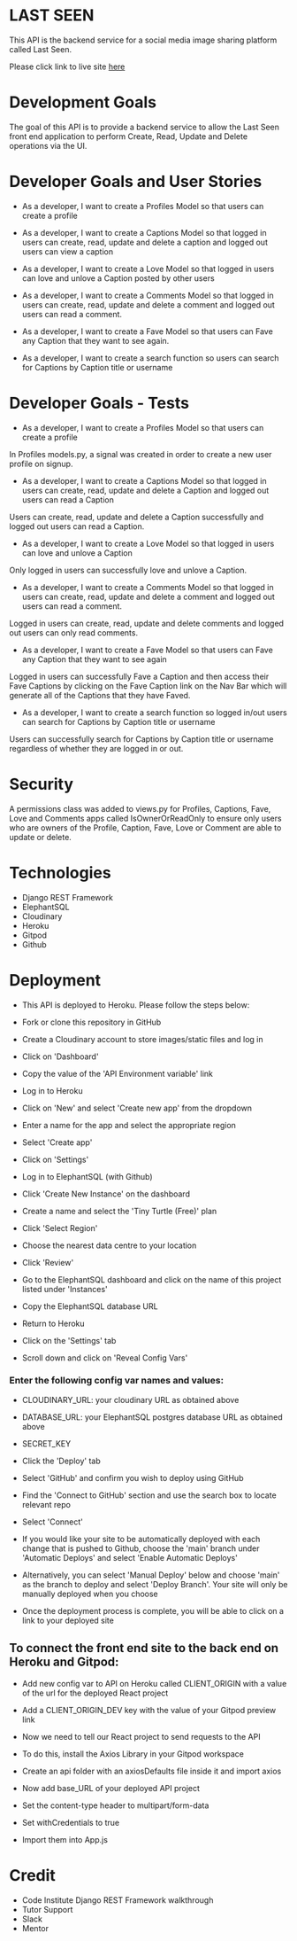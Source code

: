 #                               LAST SEEN

This API is the backend service for a social media image sharing platform called Last Seen.

Please click link to live site [here](https://last-seen-api.herokuapp.com/)

# Development Goals 

The goal of this API is to provide a backend service to allow the Last Seen front end application to perform Create, Read, Update and Delete operations via the UI.

# Developer Goals and User Stories
- As a developer, I want to create a Profiles Model so that users can create a profile

- As a developer, I want to create a Captions Model so that logged in users can create, read, update and delete a caption and logged out users can view a caption

- As a developer, I want to create a Love Model so that logged in users can love and unlove a Caption posted by other users  

- As a developer, I want to create a Comments Model so that logged in users can create, read, update and delete a comment and logged out users can read a comment.

- As a developer, I want to create a Fave Model so that users can Fave any Caption that they want to see again.

- As a developer, I want to create a search function so users can search for Captions by Caption title or username

# Developer Goals - Tests
- As a developer, I want to create a Profiles Model so that users can create a profile

In Profiles models.py, a signal was created in order to create a new user profile on signup.

- As a developer, I want to create a Captions Model so that logged in users can create, read, update and delete a Caption and logged out users can read a Caption

Users can create, read, update and delete a Caption successfully and logged out users can read a Caption.

- As a developer, I want to create a Love Model so that logged in users can love and unlove a Caption

Only logged in users can successfully love and unlove a Caption.  

- As a developer, I want to create a Comments Model so that logged in users can create, read, update and delete a comment and logged out users can read a comment.

Logged in users can create, read, update and delete comments and logged out users can only read comments.

- As a developer, I want to create a Fave Model so that users can Fave any Caption that they want to see again

Logged in users can successfully Fave a Caption and then access their Fave Captions by clicking on the Fave Caption link on the Nav Bar which will generate all of the Captions that they have Faved.

- As a developer, I want to create a search function so logged in/out users can search for Captions by Caption title or username

Users can successfully search for Captions by Caption title or username regardless of whether they are logged in or out.

# Security 

A permissions class was added to views.py for Profiles, Captions, Fave, Love and Comments apps called IsOwnerOrReadOnly to ensure only users who are owners of the Profile, Caption, Fave, Love or Comment are able to update or delete.

# Technologies
- Django REST Framework
- ElephantSQL
- Cloudinary 
- Heroku
- Gitpod
- Github

# Deployment
- This API is deployed to Heroku. Please follow the steps below:

- Fork or clone this repository in GitHub

- Create a Cloudinary account to store images/static files and log in

- Click on 'Dashboard'

- Copy the value of the 'API Environment variable' link

- Log in to Heroku

- Click on 'New' and select 'Create new app' from the dropdown

- Enter a name for the app and select the appropriate region

- Select 'Create app'

- Click on 'Settings'

- Log in to ElephantSQL (with Github)

- Click 'Create New Instance' on the dashboard

- Create a name and select the 'Tiny Turtle (Free)' plan

- Click 'Select Region'

- Choose the nearest data centre to your location

- Click 'Review'

- Go to the ElephantSQL dashboard and click on the name of this project listed under 'Instances'

- Copy the ElephantSQL database URL

- Return to Heroku

- Click on the 'Settings' tab

- Scroll down and click on 'Reveal Config Vars'

### Enter the following config var names and values: 

- CLOUDINARY_URL: your cloudinary URL as obtained above 

- DATABASE_URL: your ElephantSQL postgres database URL as obtained above 

- SECRET_KEY

- Click the 'Deploy' tab

- Select 'GitHub' and confirm you wish to deploy using GitHub

- Find the 'Connect to GitHub' section and use the search box to locate relevant repo

- Select 'Connect'

- If you would like your site to be automatically deployed with each change that is pushed to Github, choose the 'main' branch under 'Automatic Deploys' and select 'Enable Automatic Deploys'

- Alternatively, you can select 'Manual Deploy' below and choose 'main' as the branch to deploy and select 'Deploy Branch'. Your site will only be manually deployed when you choose

- Once the deployment process is complete, you will be able to click on a link to your deployed site

## To connect the front end site to the back end on Heroku and Gitpod:

- Add new config var to API on Heroku called CLIENT_ORIGIN with a value of the url for the deployed React project 

- Add a CLIENT_ORIGIN_DEV key with the value of your Gitpod preview link

- Now we need to tell our React project to send requests to the API

- To do this, install the Axios Library in your Gitpod workspace

- Create an api folder with an axiosDefaults file inside it and import axios

- Now add base_URL of your deployed API project 

- Set the content-type header to multipart/form-data 

- Set withCredentials to true

- Import them into App.js

# Credit

- Code Institute Django REST Framework walkthrough
- Tutor Support 
- Slack
- Mentor 

















